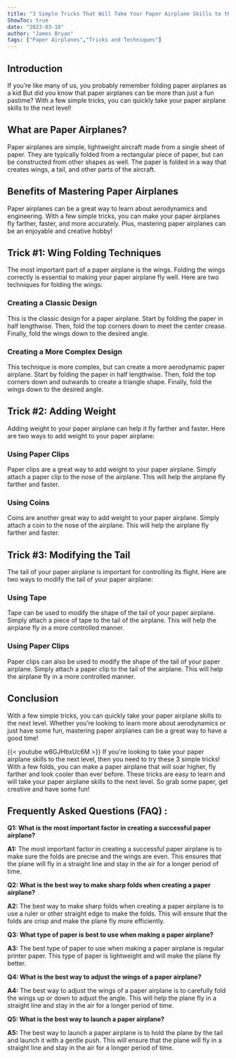 ```yaml
---
title: "3 Simple Tricks That Will Take Your Paper Airplane Skills to the Next Level!"
ShowToc: true 
date: "2023-03-10"
author: "James Bryan" 
tags: ["Paper Airplanes","Tricks and Techniques"]
---
```

## Introduction

If you’re like many of us, you probably remember folding paper airplanes as a kid But did you know that paper airplanes can be more than just a fun pastime? With a few simple tricks, you can quickly take your paper airplane skills to the next level!

## What are Paper Airplanes?

Paper airplanes are simple, lightweight aircraft made from a single sheet of paper. They are typically folded from a rectangular piece of paper, but can be constructed from other shapes as well. The paper is folded in a way that creates wings, a tail, and other parts of the aircraft.

## Benefits of Mastering Paper Airplanes

Paper airplanes can be a great way to learn about aerodynamics and engineering. With a few simple tricks, you can make your paper airplanes fly farther, faster, and more accurately. Plus, mastering paper airplanes can be an enjoyable and creative hobby!

## Trick #1: Wing Folding Techniques

The most important part of a paper airplane is the wings. Folding the wings correctly is essential to making your paper airplane fly well. Here are two techniques for folding the wings:

### Creating a Classic Design

This is the classic design for a paper airplane. Start by folding the paper in half lengthwise. Then, fold the top corners down to meet the center crease. Finally, fold the wings down to the desired angle.

### Creating a More Complex Design

This technique is more complex, but can create a more aerodynamic paper airplane. Start by folding the paper in half lengthwise. Then, fold the top corners down and outwards to create a triangle shape. Finally, fold the wings down to the desired angle.

## Trick #2: Adding Weight

Adding weight to your paper airplane can help it fly farther and faster. Here are two ways to add weight to your paper airplane:

### Using Paper Clips

Paper clips are a great way to add weight to your paper airplane. Simply attach a paper clip to the nose of the airplane. This will help the airplane fly farther and faster.

### Using Coins

Coins are another great way to add weight to your paper airplane. Simply attach a coin to the nose of the airplane. This will help the airplane fly farther and faster.

## Trick #3: Modifying the Tail

The tail of your paper airplane is important for controlling its flight. Here are two ways to modify the tail of your paper airplane:

### Using Tape

Tape can be used to modify the shape of the tail of your paper airplane. Simply attach a piece of tape to the tail of the airplane. This will help the airplane fly in a more controlled manner.

### Using Paper Clips

Paper clips can also be used to modify the shape of the tail of your paper airplane. Simply attach a paper clip to the tail of the airplane. This will help the airplane fly in a more controlled manner.

## Conclusion

With a few simple tricks, you can quickly take your paper airplane skills to the next level. Whether you’re looking to learn more about aerodynamics or just have some fun, mastering paper airplanes can be a great way to have a good time!

{{< youtube w6GJHbxUc6M >}} 
If you're looking to take your paper airplane skills to the next level, then you need to try these 3 simple tricks! With a few folds, you can make a paper airplane that will soar higher, fly farther and look cooler than ever before. These tricks are easy to learn and will take your paper airplane skills to the next level. So grab some paper, get creative and have some fun!

## Frequently Asked Questions (FAQ) :
**Q1: What is the most important factor in creating a successful paper airplane?**

**A1:** The most important factor in creating a successful paper airplane is to make sure the folds are precise and the wings are even. This ensures that the plane will fly in a straight line and stay in the air for a longer period of time.

**Q2: What is the best way to make sharp folds when creating a paper airplane?**

**A2:** The best way to make sharp folds when creating a paper airplane is to use a ruler or other straight edge to make the folds. This will ensure that the folds are crisp and make the plane fly more efficiently.

**Q3: What type of paper is best to use when making a paper airplane?**

**A3:** The best type of paper to use when making a paper airplane is regular printer paper. This type of paper is lightweight and will make the plane fly better.

**Q4: What is the best way to adjust the wings of a paper airplane?**

**A4:** The best way to adjust the wings of a paper airplane is to carefully fold the wings up or down to adjust the angle. This will help the plane fly in a straight line and stay in the air for a longer period of time.

**Q5: What is the best way to launch a paper airplane?**

**A5:** The best way to launch a paper airplane is to hold the plane by the tail and launch it with a gentle push. This will ensure that the plane will fly in a straight line and stay in the air for a longer period of time.



